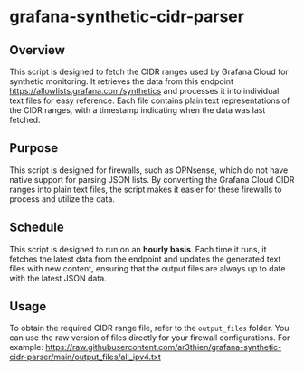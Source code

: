 # grafana-synthetic-cidr-parser

## Overview

This script is designed to fetch the CIDR ranges used by Grafana Cloud for synthetic monitoring. It retrieves the data from this endpoint https://allowlists.grafana.com/synthetics and processes it into individual text files for easy reference. Each file contains plain text representations of the CIDR ranges, with a timestamp indicating when the data was last fetched.

## Purpose

This script is designed for firewalls, such as OPNsense, which do not have native support for parsing JSON lists. By converting the Grafana Cloud CIDR ranges into plain text files, the script makes it easier for these firewalls to process and utilize the data.

## Schedule

This script is designed to run on an **hourly basis**. Each time it runs, it fetches the latest data from the endpoint and updates the generated text files with new content, ensuring that the output files are always up to date with the latest JSON data.

## Usage

To obtain the required CIDR range file, refer to the `output_files` folder. You can use the raw version of files directly for your firewall configurations.
For example:
https://raw.githubusercontent.com/ar3thien/grafana-synthetic-cidr-parser/main/output_files/all_ipv4.txt
